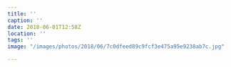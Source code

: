 ```yaml
---
title: ''
caption: ''
date: 2018-06-01T12:58Z
location: ''
tags: ''
image: "/images/photos/2018/06/7c0dfeed89c9fcf3e475a95e9238ab7c.jpg"

---
```

